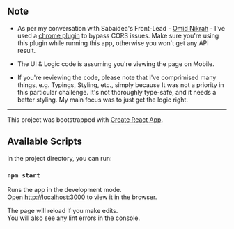 ## Note

- As per my conversation with Sabaidea's Front-Lead - [Omid Nikrah](https://github.com/omidnikrah) - I've used a [chrome plugin](https://chrome.google.com/webstore/detail/allow-cors-access-control/lhobafahddgcelffkeicbaginigeejlf) to bypass CORS issues. Make sure you're using this plugin while running this app, otherwise you won't get any API result.

- The UI & Logic code is assuming you're viewing the page on Mobile.

- If you're reviewing the code, please note that I've comprimised many things, e.g. Typings, Styling, etc., simply because It was not a priority in this particular challenge. It's not thoroughly type-safe, and it needs a better styling. My main focus was to just get the logic right.

<hr />

This project was bootstrapped with [Create React App](https://github.com/facebook/create-react-app).

## Available Scripts

In the project directory, you can run:

### `npm start`

Runs the app in the development mode.\
Open [http://localhost:3000](http://localhost:3000) to view it in the browser.

The page will reload if you make edits.\
You will also see any lint errors in the console.
